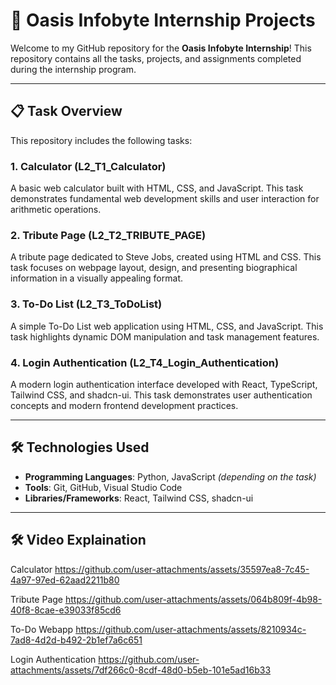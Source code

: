 # 🌟 Oasis Infobyte Internship Projects

Welcome to my GitHub repository for the **Oasis Infobyte Internship**! This repository contains all the tasks, projects, and assignments completed during the internship program.

---

## 📋 Task Overview

This repository includes the following tasks:

### 1. Calculator (L2_T1_Calculator)
A basic web calculator built with HTML, CSS, and JavaScript. This task demonstrates fundamental web development skills and user interaction for arithmetic operations.

### 2. Tribute Page (L2_T2_TRIBUTE_PAGE)
A tribute page dedicated to Steve Jobs, created using HTML and CSS. This task focuses on webpage layout, design, and presenting biographical information in a visually appealing format.

### 3. To-Do List (L2_T3_ToDoList)
A simple To-Do List web application using HTML, CSS, and JavaScript. This task highlights dynamic DOM manipulation and task management features.

### 4. Login Authentication (L2_T4_Login_Authentication)
A modern login authentication interface developed with React, TypeScript, Tailwind CSS, and shadcn-ui. This task demonstrates user authentication concepts and modern frontend development practices.

---

## 🛠️ Technologies Used

- **Programming Languages**: Python, JavaScript *(depending on the task)*
- **Tools**: Git, GitHub, Visual Studio Code
- **Libraries/Frameworks**: React, Tailwind CSS, shadcn-ui

---
## 🛠️ Video Explaination

Calculator
https://github.com/user-attachments/assets/35597ea8-7c45-4a97-97ed-62aad2211b80

Tribute Page
https://github.com/user-attachments/assets/064b809f-4b98-40f8-8cae-e39033f85cd6

To-Do Webapp
https://github.com/user-attachments/assets/8210934c-7ad8-4d2d-b492-2b1ef7a6c651

Login Authentication
https://github.com/user-attachments/assets/7df266c0-8cdf-48d0-b5eb-101e5ad16b33


